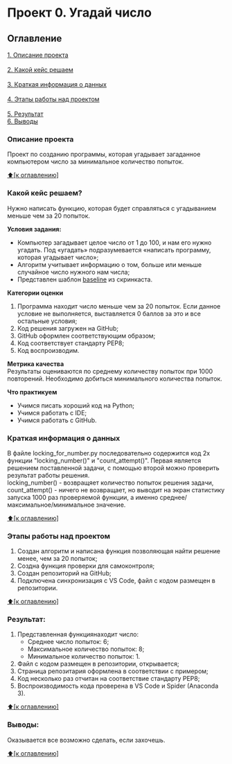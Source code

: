 # Проект 0. Угадай число

## Оглавление<a id = '0'></a>  
<a href ="#1">1. Описание проекта</a><br>   
<a href ="#2">2. Какой кейс решаем</a><br>    
<a href ="#3">3. Краткая информация о данных</a><br>  
<a href ="#4">4. Этапы работы над проектом</a><br>  
<a href ="#5">5. Результат</a><br>
<a href ="#6">6. Выводы</a><br>   

### Описание проекта<a id = '1'></a>  
Проект по созданию программы, которая угадывает загаданное компьютером число за минимальное количество попыток.

<a href ="#0">:arrow_up:[к оглавлению]</a><br>

<a id = '2'></a>  
### Какой кейс решаем?    
Нужно написать функцию, которая будет справляться с угадыванием меньше чем за 20 попыток.

**Условия задания:**  
- Компьютер загадывает целое число от 1 до 100, и нам его нужно угадать. Под «угадать» подразумевается «написать программу, которая угадывает число»;
- Алгоритм учитывает информацию о том, больше или меньше случайное число нужного нам числа;
- Представлен шаблон [baseline](https://colab.research.google.com/drive/1RsvUGKzh47qpfi4B5mxYKSFBhHIypjZ3?usp=sharing) из скринкаста.

**Категории оценки**
1. Программа находит число меньше чем за 20 попыток. Если данное условие не выполняется, выставляется 0 баллов за это и все остальные условия;
2. Код решения загружен на GitHub;
3. GitHub оформлен соответствующим образом;
4. Код соответствует стандарту PEP8;
5. Код воспроизводим.

**Метрика качества**     
Результаты оцениваются по среднему количеству попыток при 1000 повторений. Необходимо добиться минимального количества попыток.

**Что практикуем**     
- Учимся писать хороший код на Python;
- Учимся работать с IDE;
- Учимся работать с GitHub.


<a id = '3'></a> 
### Краткая информация о данных
В файле locking_for_number.py последовательно содержится код 2х функции "locking_number()" и "count_attempt()". Первая является решением поставленной задачи, с помощью второй можно проверить результат работы решения.    
locking_number() - возвращяет количество попыток решения задачи,   
count_attempt() - ничего не возвращает, но выводит на экран статистику запуска 1000 раз проверяемой функции, а именно среднее/максимальное/минимальное значение.
  
<a href ="#0">:arrow_up:[к оглавлению]</a><br>


<a id = '4'></a> 
### Этапы работы над проектом  
1. Создан алгоритм и написана функция позволяющая найти решение менее, чем за 20 попыток;
2. Создна функция проверки для самоконтроля;
3. Создан репозиторий на GitHub;
4. Подключена синхронизация с VS Code, файл с кодом размещен в репозитории.

<a href ="#0">:arrow_up:[к оглавлению]</a><br>


<a id = '5'></a> 
### Результат:  
   1. Представленная функциянаходит число:
      - Среднее число попыток: 6;
      - Максимальное количество попыток: 8;
      - Минимальное количество попыток: 1.
   2. Файл с кодом размещен в репозитории, открывается;
   3. Страница репозитария оформлена в соответствии с примером;
   4. Код несколько раз отчитан на соответствие стандарту PEP8;
   5. Воспроизводимость кода проверена в VS Code и Spider (Anaconda 3).

<a href ="#0">:arrow_up:[к оглавлению]</a><br>


<a id = '6'></a> 
### Выводы:  
Оказывается все возможно сделать, если захочешь.

<a href ="#0">:arrow_up:[к оглавлению]</a><br>